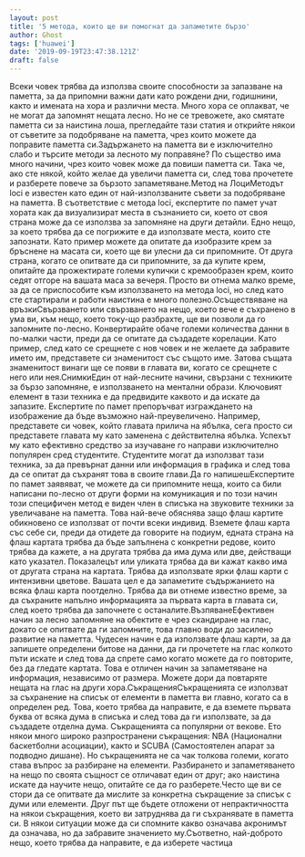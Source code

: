 ```yaml
---
layout: post
title: '5 метода, които ще ви помогнат да запаметите бързо'
author: Ghost
tags: ['huawei']
date: '2019-09-19T23:47:38.121Z'
draft: false
---
```


Всеки човек трябва да използва своите способности за запазване на паметта, за да припомни важни дати като рождени дни, годишнини, както и имената на хора и различни места. Много хора се оплакват, че не могат да запомнят нещата лесно. Но не се тревожете, ако смятате паметта си за наистина лоша, прегледайте тази статия и открийте някои от съветите за подобряване на паметта, чрез които можете да поправите паметта си.Задържането на паметта ви е изключително слабо и търсите методи за лесното му поправяне? По същество има много начини, чрез които човек може да повиши паметта си. Така че, ако сте някой, който желае да увеличи паметта си, след това прочетете и разберете повече за бързото запаметяване.Метод на ЛоциМетодът loci е известен като един от най-използваните съвети за подобряване на паметта. В съответствие с метода loci, експертите по памет учат хората как да визуализират места в съзнанието си, което от своя страна може да се използва за запомняне на други детайли. Едно нещо, за което трябва да се погрижите е да използвате места, които сте запознати. Като пример можете да опитате да изобразите крем за бръснене на масата си, което ще ви улесни да си припомните. От друга страна, когато се опитвате да си припомните, за да купите крем, опитайте да прожектирате големи купички с кремообразен крем, които седят отгоре на вашата маса за вечеря. Просто ви отнема малко време, за да се приспособите към използването на метода loci, но след като сте стартирали и работи наистина е много полезно.Осъществяване на връзкиСвързването или свързването на нещо, което вече е съхранено в ума ви, към нещо, което току-що разбрахте, ще ви позволи да го запомните по-лесно. Конвертирайте обаче големи количества данни в по-малки части, преди да се опитате да създадете корелации. Като пример, след като се срещнете с нов човек и не желаете да забравите името им, представете си знаменитост със същото име. Затова същата знаменитост винаги ще се появи в главата ви, когато се срещнете с него или нея.СнимкиЕдин от най-лесните начини, свързани с техниките за бързо запомняне, е използването на ментални образи. Ключовият елемент в тази техника е да предвидите каквото и да искате да запазите. Експертите по памет препоръчват изграждането на изображение да бъде възможно най-преувеличено. Например, представете си човек, който главата прилича на ябълка, сега просто си представете главата му като заменена с действителна ябълка. Успехът му като ефективно средство за изучаване го направи изключително популярен сред студентите. Студентите могат да използват тази техника, за да превърнат данни или информация в графика и след това да се опитат да съхранят това в своите глави.Да го напишешЕкспертите по памет заявяват, че можете да си припомните неща, които са били написани по-лесно от други форми на комуникация и по този начин този специфичен метод е виден член в списъка на звуковите техники за увеличаване на паметта. Това най-вече обяснява защо флаш картите обикновено се използват от почти всеки индивид. Вземете флаш карта със себе си, преди да отидете да говорите на подиум, едната страна на флаш картата трябва да бъде запълнена с конкретни редове, които трябва да кажете, а на другата трябва да има дума или две, действащи като указател. Показалецът или уликата трябва да ви кажат какво има от другата страна на картата. Трябва да използвате ярки флаш карти с интензивни цветове. Вашата цел е да запаметите съдържанието на всяка флаш карта поотделно. Трябва да ви отнеме известно време, за да съхраните напълно информацията за първата карта в главата си, след което трябва да започнете с останалите.ВъзпяванеЕфективен начин за лесно запомняне на обектите е чрез скандиране на глас, докато се опитвате да ги запомните, това главно води до засилено развитие на паметта. Чудесен начин е да използвате флаш карти, за да запишете определени битове на данни, да ги прочетете на глас колкото пъти искате и след това да спрете само когато можете да го повторите, без да гледате картата. Това е отличен начин за запаметяване на информация, независимо от размера. Можете дори да повтаряте нещата на глас на други хора.СъкращенияСъкращенията се използват за съхранение на списък от елементи в паметта ви главно, когато са в определен ред. Това, което трябва да направите, е да вземете първата буква от всяка дума в списъка и след това да ги използвате, за да създадете отделна дума. Съкращенията са популярни от векове. Ето някои много широко разпространени съкращения: NBA (Национални баскетболни асоциации), както и SCUBA (Самостоятелен апарат за подводно дишане). Но съкращенията не са чак толкова големи, когато става въпрос за разбиране на елементи. Разбирането и запаметяването на нещо по своята същност се отличават един от друг; ако наистина искате да научите нещо, опитайте се да го разберете.Често ще ви се стори да се опитвате да мислите за конкретна съкращение за списък с думи или елементи. Друг път ще бъдете отложени от непрактичността на някои съкращения, което ви затруднява да ги съхранявате в паметта си. В някои ситуации може да си спомните какво означава акронимът да означава, но да забравите значението му.Съответно, най-доброто нещо, което трябва да направите, е да изберете частица
